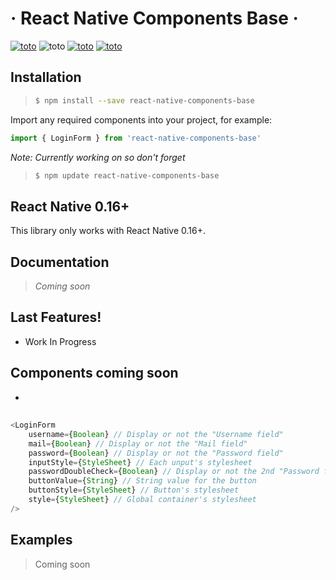 

# · React Native Components Base ·
[![toto](https://badgen.net/badge/package/v1.0.4/blue?icon=npm)](https://www.npmjs.com/package/react-native-components-base) ![toto](https://badgen.net/badge/build/passing/green?icon=circleci) [![toto](https://badgen.net/badge/PRs/welcome/purple?icon=git)](https://github.com/Toinoux/react-native-components-base/pulls) [![toto](https://badgen.net/badge/issues/here/red?icon=github)](https://github.com/Toinoux/react-native-components-base/issues)

## Installation
>```sh
>$ npm install --save react-native-components-base
>```

Import any required components into your project, for example:
```javascript
import { LoginForm } from 'react-native-components-base'
```


*Note: Currently working on so don't forget*
>```sh
>$ npm update react-native-components-base
>```

## React Native 0.16+
This library only works with React Native 0.16+.

## Documentation
> *Coming soon*

## Last Features!
  - Work In Progress

## Components coming soon
  - [<LoginForm />](https://github.com/Toinoux/react-native-components-base#login-form)

## <LoginForm />
```javascript
<LoginForm
    username={Boolean} // Display or not the "Username field"
    mail={Boolean} // Display or not the "Mail field"
    password={Boolean} // Display or not the "Password field"
    inputStyle={StyleSheet} // Each unput's stylesheet
    passwordDoubleCheck={Boolean} // Display or not the 2nd "Password field" for double verification
    buttonValue={String} // String value for the button
    buttonStyle={StyleSheet} // Button's stylesheet
    style={StyleSheet} // Global container's stylesheet
/>
```

## Examples
> Coming soon

